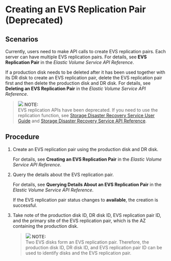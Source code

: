 # Creating an EVS Replication Pair \(Deprecated\)<a name="evs_01_0027"></a>

## Scenarios<a name="section5572733817211"></a>

Currently, users need to make API calls to create EVS replication pairs. Each server can have multiple EVS replication pairs. For details, see  **EVS Replication Pair**  in the  _Elastic Volume Service API Reference_.

If a production disk needs to be deleted after it has been used together with its DR disk to create an EVS replication pair, delete the EVS replication pair first and then delete the production disk and DR disk. For details, see  **Deleting an EVS Replication Pair**  in the  _Elastic Volume Service API Reference_.

>![](/images/icon-note.gif) **NOTE:**   
>EVS replication APIs have been deprecated. If you need to use the replication function, see  [Storage Disaster Recovery Service User Guide](https://docs.otc.t-systems.com/en-us/usermanual/sdrs/en-us_topic_0125068221.html)  and  [Storage Disaster Recovery Service API Reference](https://docs.otc.t-systems.com/en-us/api/sdrs/en-us_topic_0108184470.html).  

## Procedure<a name="section55139435172113"></a>

1.  Create an EVS replication pair using the production disk and DR disk.

    For details, see  **Creating an EVS Replication Pair**  in the  _Elastic Volume Service API Reference_.

2.  Query the details about the EVS replication pair.

    For details, see  **Querying Details About an EVS Replication Pair**  in the  _Elastic Volume Service API Reference_.

    If the EVS replication pair status changes to  **available**, the creation is successful.

3.  Take note of the production disk ID, DR disk ID, EVS replication pair ID, and the primary site of the EVS replication pair, which is the AZ containing the production disk.

    >![](/images/icon-note.gif) **NOTE:**   
    >Two EVS disks form an EVS replication pair. Therefore, the production disk ID, DR disk ID, and EVS replication pair ID can be used to identify disks and the EVS replication pair.  


